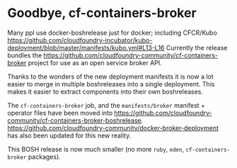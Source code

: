 # Goodbye, cf-containers-broker

Many ppl use docker-boshrelease just for docker; including CFCR/Kubo https://github.com/cloudfoundry-incubator/kubo-deployment/blob/master/manifests/kubo.yml#L13-L16 Currently the release bundles the https://github.com/cloudfoundry-community/cf-containers-broker project for use as an open service broker API.

Thanks to the wonders of the new deployment manifests it is now a lot easier to merge in multiple boshreleases into a single deployment. This makes it easier to extract components into their own boshreleases.

The `cf-containers-broker` job, and the `manifests/broker` manifest + operator files have been moved into https://github.com/cloudfoundry-community/cf-containers-broker-boshrelease. https://github.com/cloudfoundry-community/docker-broker-deployment has also been updated for this new reality.

This BOSH release is now much smaller (no more `ruby`, `eden`, `cf-containers-broker` packages).
